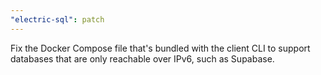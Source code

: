 ```yaml
---
"electric-sql": patch
---
```


Fix the Docker Compose file that's bundled with the client CLI to support databases that are only reachable over IPv6, such as Supabase.
